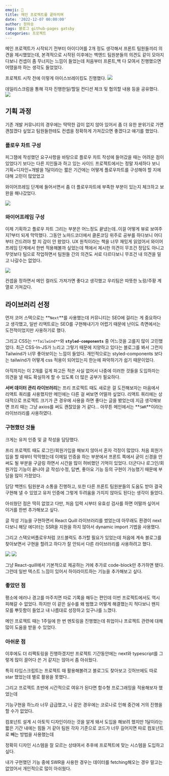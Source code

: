 ```yaml
---
emoji: 🔮
title: 메인 프로젝트를 끝마치며
date: '2022-12-07 00:00:00'
author: 정하승
tags: 블로그 github-pages gatsby
categories: 프로젝트
---
```


메인 프로젝트가 시작되기 전부터 아이디어를 2개 정도 생각해서 프론트 팀원들끼리 의견을 제시했었는데, 본격적으로 시작된 이후에는 백엔드 팀원분들의 의견도 같이 모아지다보니 컨셉이 좀 무너지는 느낌이 들었는데 처음부터 프론트,백 다 모여서 진행했으면 어땠을까 하는 생각도 들었었다.

프로젝트 시작 전에 이렇게 아이스브레이킹도 진행했다.
<img src='../../../../../assets/icebraking.png'/>

데일리스크럼을 통해 각자 진행한일/할일 컨디션 체크 및 협의할 내용 등을 공유했다.
<img src='../../../../../assets/dailyscrum.png'/>

## 기획 과정

기존 개발 커뮤니티의 경우에는 딱딱한 감이 없지 않아 있어서 좀 더 유한 분위기로 가면 괜찮겠다 싶었고 팀원들한테도 컨셉을 정확하게 가져갔으면 좋겠다고 얘기를 했었다.

### 플로우 차트 구성

피그잼에 작성했던 요구사항을 바탕으로 플로우 차트 작성에 들어갔을 때는 어려운 점이 있었다기 보다는 다른 지인들과 하고 있는 사이드 프로젝트에서는 정말 자세하다 보니 기획+디자인+개발을 1달이라는 짧은 기간에는 어떻게 플로우차트를 구성해야 할 지에 대해 고민이 많았었고

와이어프레임 단계에 들어서면서 좀 더 플로우차트에 부족한 부분이 있는지 체크하고 보완을 해나갔었다.

<img src='../../../../../assets/flowchart.png'/>

### 와이어프레임 구성

이제 기획하고 플로우 차트 그리는 부분은 어느정도 끝냈는데..이걸 어떻게 뷰로 보여주지?부터 되게 막막했다. 그동안 노마드코더에서 클론코딩 위주로 공부를 하다보니 어디부터 건드려야 할 지 감이 안 왔었다. UX 원칙이라는 책을 너무 재밌게 읽었어서 와이어프레임 단계에서 한번 적용해볼까 싶었는데 책에서 제시한 의견이 무조건 정답도 아니고 무엇보다 팀으로 작업하면서 팀원들 간의 의견도 서로 다르다보니 무조건 내 의견을 밀고 나갈수는 없었다.

<img src='../../../../../assets/signup.png'/>

컨셉을 정하면서 메인 컬러도 가져가면 좋다고 생각했고 우리팀은 따뜻한 노랑/주황 계열로 가져갔다.

## 라이브러리 선정

먼저 코어 스택으로는 **`Next`**를 사용했는데 커뮤니티는 SEO에 걸리는 게 중요하다고 생각했고, 일반 리액트로는 SEO를 구현해내기가 어렵기 때문에 난이도 측면에서는 도전적이었지만 사용하기로 했다.

그리고 CSS는 `**Tailwind**`와 **`styled-components`** 중 어느것을 고를지 많이 고민했었다. 최근 CSS-In-JS가 느리고 그렇기 때문에 지양하고 있다는 블로그를 봐서 그런지 Tailwind가 너무 좋아보이는 느낌이 들었다. 개인적으로는 styled-components 보다는 tailwind가 어떻게 css 적용이 되어있는지 한눈에 파악하기가 쉽기 때문이었다.

아직까지는 이 2개를 깊게 파고든 적은 사실 없어서 나중에 이러한 것들을 도입하자는 의견을 낼 때도 확실하게 할 수 있도록 더 많은 공부가 필요하다.

**서버 데이터 관리 라이브러리**는 프리 프로젝트 때도 새로운 걸 도전해보자는 마음에서 리액트 쿼리를 사용했지만 메인에는 다른 걸 써보면 어떨까 싶었다. 리액트 쿼리에는 상대적으로 프로젝트 크기가 큰 경우에 사용을 하면 좋다는 글을 봤었는데 지금 생각해보면 프리 때는 그냥 axios를 써도 괜찮았을 거 같다… 아무튼 메인에서는 **`SWR`**이라는 라이브러리를 사용하였다.

### 구현했던 것들

크게는 유저 인증 및 글 작성을 담당했다.

프리 프로젝트 때도 로그인/회원가입을 해보지 않아서 혼자 걱정이 많았다. 처음 회원가입을 할 때부터 막막했는데 이메일 인증을 하는 부분에서 프론트 쪽에서 굳이 신경을 안 써도 될 부분을 구글링 하면서 시간을 많이 허비했던 기억이 있었다. 더군다나 로그인/회원가입 기능이 끝나야 글 작성/수정, 답변, 좋아요 기능 등의 구현이 가능했기 때문에 부담을 많이 가졌었다.

담당 백엔드 팀원분과 소통을 진행하고, 또한 다른 프론트 팀원분들의 도움도 받아 결국 구현해 낼 수 있었고 유저 인증에 그렇게 두려움을 가지지 않아도 된다는 생각이 들었다.

아쉬웠던 점은 딱히 없었고 다만, 처음 입력 시부터 유효성 검사를 하면 어떨까 싶어서 이거를 한번 추가해보고 싶다.

글 작성 기능을 구현하면서 React Quill 라이브러리를 썼었는데 아무래도 환경이 next다보니 해당 에디터는 SSR을 지원을 하지 않아서 dynamic import 기법을 사용했다.

그리고 스택오버플로우처럼 코드블럭도 추가할 필요가 있었는데 처음에 계속 블로그를 찾아보면서 구현을 할려고 하다가 잘 안되서 다른 라이브러리를 사용하려고 했다.

<img src='../../../../../assets/codeblock1.png'/>

<img src='../../../../../assets/codeblock2.png'/>

그냥 React-quill에서 기본적으로 제공하는 거에 추가로 code-block만 추가하면 됐다. 그런데 일반 텍스트 느낌이 있어서 하이라이트하는 기능을 추가해보고 싶다.

### 좋았던 점

평소에 에러나 경고를 마주치면 따로 기록을 해두는 편인데 이번 프로젝트에서도 역시 피해갈 수 없었다. 하지만 이 같은 실수를 왜 범했고 어떻게 해결했는지 적다보니 왠지 모를 뿌듯함이 들었고 내 나름대로 성장하고 있구나를 느꼈다.

메인 프로젝트 때는 1주일에 한 번 멘토링을 진행했는데 취업이나 프로젝트 관련에 대해 많이 도움을 받을 수 있었다.

### 아쉬운 점

이후에도 더 리팩토링을 진행하겠지만 프로젝트 기간동안에는 next와 typescript를 그렇게 많이 끌어다 쓴 거 같지는 않아서 좀 아쉬웠다.

특히 타입스크립트는 프로젝트 때 활용해볼려고 블로그도 찾아보고 깃허브에도 따로 star 했었는데 별로 활용을 못했다..

그리고 프로젝트 초반에 시간적으로 여유가 된다면 함수형 프로그래밍을 적용해보자 했었는데

기능구현을 하느라 너무 급급했고, 나 같은 경우에는 코로나로 인해 중간에 거의 진행을 할 수가 없었다.

컴포넌트 설계 시 아토믹 디자인이라는 것을 알게 돼서 도입을 해보려 했지만 1달이라는 짧은 기간 내에는 힘들 거 같아 팀원 각자 기준으로 코드가 너무 길어지면 따로 컴포넌트로 빼는 방법을 사용했는데

정확히 디자인 시스템을 잘 모르는 상태여서 추후에 프로젝트에 맞는 시스템을 도입하고 싶다.

내가 구현했던 기능 중에 SWR을 사용한 경우는 데이터를 fetching해오는 경우 말고는 없었어서 개인적으로 많이 아쉬웠다.
